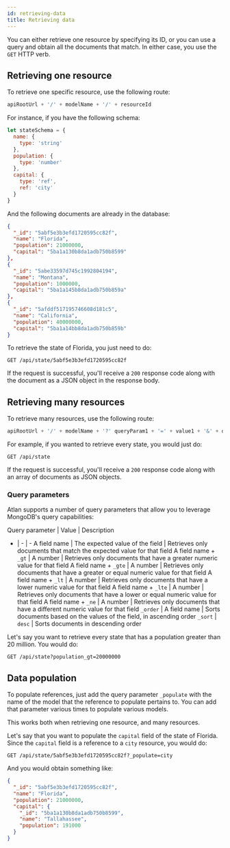 ```yaml
---
id: retrieving-data
title: Retrieving data
---
```


You can either retrieve one resource by specifying its ID, or you can use a query and obtain all the documents that match. In either case, you use the `GET` HTTP verb.

## Retrieving one resource

To retrieve one specific resource, use the following route:

```javascript
apiRootUrl + '/' + modelName + '/' + resourceId
```

For instance, if you have the following schema:

```javascript
let stateSchema = {
  name: {
    type: 'string'
  },
  population: {
    type: 'number'
  },
  capital: {
    type: 'ref',
    ref: 'city'
  }
}
```

And the following documents are already in the database:

```json
{
  "_id": "5abf5e3b3efd1720595cc82f",
  "name": "Florida",
  "population": 21000000,
  "capital": "5ba1a130b8da1adb750b8599"
},
{
  "_id": "5abe33597d745c1992804194",
  "name": "Montana",
  "population": 1000000,
  "capital": "5ba1a145b8da1adb750b859a"
},
{
  "_id": "5afddf517195746608d181c5",
  "name": "California",
  "population": 40000000,
  "capital": "5ba1a14bb8da1adb750b859b"
}
```

To retrieve the state of Florida, you just need to do:

```http
GET /api/state/5abf5e3b3efd1720595cc82f
```

If the request is successful, you'll receive a `200` response code along with the document as a JSON object in the response body.

## Retrieving many resources

To retrieve many resources, use the following route:

```javascript
apiRootUrl + '/' + modelName + '?' queryParam1 + '=' + value1 + '&' + queryParam2 + '=' + value2 ...
```

For example, if you wanted to retrieve every state, you would just do:

```http
GET /api/state
```

If the request is successful, you'll receive a `200` response code along with an array of documents as JSON objects.

### Query parameters

Atlan supports a number of query parameters that allow you to leverage MongoDB's query capabilities:

Query parameter | Value | Description
- | - | -
A field name | The expected value of the field | Retrieves only documents that match the expected value for that field
A field name + `_gt` | A number | Retrieves only documents that have a greater numeric value for that field
A field name + `_gte` | A number | Retrieves only documents that have a greater or equal numeric value for that field
A field name + `_lt` | A number | Retrieves only documents that have a lower numeric value for that field
A field name + `_lte` | A number | Retrieves only documents that have a lower or equal numeric value for that field
A field name + `_ne` | A number | Retrieves only documents that have a different numeric value for that field
`_order` | A field name | Sorts documents based on the values of the field, in ascending order
`_sort` | `desc` | Sorts documents in descending order

Let's say you want to retrieve every state that has a population greater than 20 million. You would do:

```http
GET /api/state?population_gt=20000000
```

## Data population

To populate references, just add the query parameter `_populate` with the name of the model that the reference to populate pertains to. You can add that parameter various times to populate various models.

This works both when retrieving one resource, and many resources. 

Let's say that you want to populate the `capital` field of the state of Florida. Since the `capital` field is a reference to a `city` resource, you would do:

```http
GET /api/state/5abf5e3b3efd1720595cc82f?_populate=city
```

And you would obtain something like:

```json
{
  "_id": "5abf5e3b3efd1720595cc82f",
  "name": "Florida",
  "population": 21000000,
  "capital": {
    "_id": "5ba1a130b8da1adb750b8599",
    "name": "Tallahassee",
    "population": 191000
  }
}
```